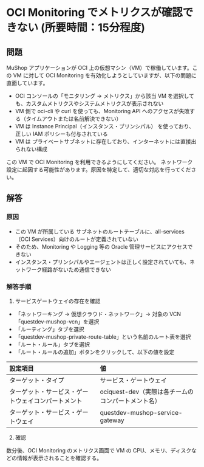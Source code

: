 # OCI Monitoring でメトリクスが確認できない (所要時間：15分程度)

## 問題

MuShop アプリケーションが OCI 上の仮想マシン（VM）で稼働しています。この VM に対して OCI Monitoring を有効化しようとしていますが、以下の問題に直面しています。

- OCI コンソールの「モニタリング → メトリクス」から該当 VM を選択しても、カスタムメトリクスやシステムメトリクスが表示されない
- VM 側で oci-cli や curl を使っても、Monitoring API へのアクセスが失敗する（タイムアウトまたは名前解決できない）
- VM は Instance Principal（インスタンス・プリンシパル） を使っており、正しい IAM ポリシーも付与されている
- VM は プライベートサブネットに存在しており、インターネットには直接出られない構成

この VM で OCI Monitoring を利用できるようにしてください。
ネットワーク設定に起因する可能性があります。原因を特定して、適切な対応を行ってください。

## 解答

### 原因

- この VM が所属している サブネットのルートテーブルに、all-services（OCI Services）向けのルートが定義されていない
- そのため、Monitoring や Logging 等の Oracle 管理サービスにアクセスできない
- インスタンス・プリンシパルやエージェントは正しく設定されていても、ネットワーク経路がないため通信できない

### 解答手順

1. サービスゲートウェイの存在を確認

- 「ネットワーキング → 仮想クラウド・ネットワーク」→ 対象の VCN「questdev-mushop-vcn」を選択
- 「ルーティング」タブを選択
- 「questdev-mushop-private-route-table」という名前のルート表を選択
- 「ルート・ルール」タブを選択
- 「ルート・ルールの追加」ボタンをクリックして、以下の値を設定

| 設定項目 | 値 |
| :---- | :---- |
| ターゲット・タイプ | サービス・ゲートウェイ |
| ターゲット・サービス・ゲートウェイコンパートメント | ociquest-dev（実際は各チームのコンパートメント名） |
| ターゲット・サービス・ゲートウェイ | questdev-mushop-service-gateway |

2. 確認

数分後、OCI Monitoring のメトリクス画面で VM の CPU、メモリ、ディスクなどの情報が表示されることを確認する。


